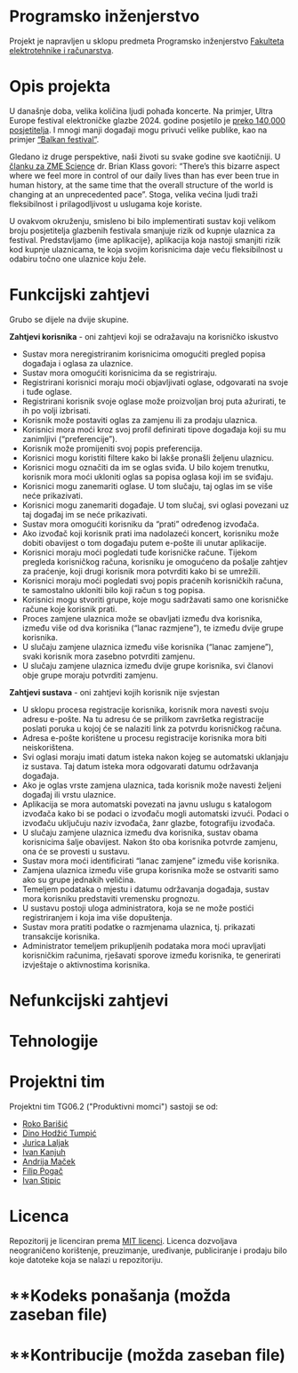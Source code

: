 # Programsko inženjerstvo
Projekt je napravljen u sklopu predmeta Programsko inženjerstvo [Fakulteta elektrotehnike i računarstva](https://www.fer.unizg.hr/). 

# Opis projekta
U današnje doba, velika količina ljudi pohađa koncerte. Na primjer, Ultra Europe festival elektroničke glazbe 2024. godine posjetilo je [preko 140,000 posjetitelja](https://www.festground.com/events/ultra-europe-2024/312). I mnogi manji događaji mogu privući velike publike, kao na primjer [“Balkan festival”](https://www.vecernji.hr/showbiz/balkanske-trap-zvijezde-odrzale-koncert-u-areni-zagreb-desingerica-se-polugol-bacio-u-publiku-1768616). 

Gledano iz druge perspektive, naši životi su svake godine sve kaotičniji. U [članku za ZME Science](https://www.zmescience.com/feature-post/pieces/theres-way-more-chaos-in-our-lives-than-you-think-this-scientist-says-its-empowering/) dr. Brian Klass govori: “There’s this bizarre aspect where we feel more in control of our daily lives than has ever been true in human history, at the same time that the overall structure of the world is changing at an unprecedented pace”. Stoga, velika većina ljudi traži fleksibilnost i prilagodljivost u uslugama koje koriste.

U ovakvom okruženju, smisleno bi bilo implementirati sustav koji velikom broju posjetitelja glazbenih festivala smanjuje rizik od kupnje ulaznica za festival. Predstavljamo {ime aplikacije}, aplikacija koja nastoji smanjiti rizik kod kupnje ulaznicama, te koja svojim korisnicima daje veću fleksibilnost u odabiru točno one ulaznice koju žele. 

# Funkcijski zahtjevi
Grubo se dijele na dvije skupine.

**Zahtjevi korisnika** - oni zahtjevi koji se odražavaju na korisničko iskustvo
* Sustav mora neregistriranim korisnicima omogućiti pregled popisa događaja i oglasa za ulaznice.
* Sustav mora omogućiti korisnicima da se registriraju. 
* Registrirani korisnici moraju moći objavljivati oglase, odgovarati na svoje i tuđe oglase.
* Registrirani korisnik svoje oglase može proizvoljan broj puta ažurirati, te ih po volji izbrisati.
* Korisnik može postaviti oglas za zamjenu ili za prodaju ulaznica.
* Korisnici mora moći kroz svoj profil definirati tipove događaja koji su mu zanimljivi (“preferencije”). 
* Korisnik može promijeniti svoj popis preferencija.
* Korisnici mogu koristiti filtere kako bi lakše pronašli željenu ulaznicu. 
* Korisnici mogu označiti da im se oglas sviđa. U bilo kojem trenutku, korisnik mora moći ukloniti oglas sa popisa oglasa koji im se sviđaju.
* Korisnici mogu zanemariti oglase. U tom slučaju, taj oglas im se više neće prikazivati.
* Korisnici mogu zanemariti događaje. U tom slučaj, svi oglasi povezani uz taj događaj im se neće prikazivati.
* Sustav mora omogućiti korisniku da “prati” određenog izvođača. 
* Ako izvođač koji korisnik prati ima nadolazeći koncert, korisniku može dobiti obavijest o tom događaju putem e-pošte ili unutar aplikacije. 
* Korisnici moraju moći pogledati tuđe korisničke račune. Tijekom pregleda korisničkog računa, korisniku je omogućeno da pošalje zahtjev za praćenje, koji drugi korisnik mora potvrditi kako bi se umrežili.
* Korisnici moraju moći pogledati svoj popis praćenih korisničkih računa, te samostalno ukloniti bilo koji račun s tog popisa.
* Korisnici mogu stvoriti grupe, koje mogu sadržavati samo one korisničke račune koje korisnik prati.
* Proces zamjene ulaznica može se obavljati između dva korisnika, između više od dva korisnika (“lanac razmjene”), te između dvije grupe korisnika.
* U slučaju zamjene ulaznica između više korisnika (“lanac zamjene”), svaki korisnik mora zasebno potvrditi zamjenu.
* U slučaju zamjene ulaznica između dvije grupe korisnika, svi članovi obje grupe moraju potvrditi zamjenu.


**Zahtjevi sustava** - oni zahtjevi kojih korisnik nije svjestan
* U sklopu procesa registracije korisnika, korisnik mora navesti svoju adresu e-pošte. Na tu adresu će se prilikom završetka registracije poslati poruka u kojoj će se nalaziti link za potvrdu korisničkog računa.
* Adresa e-pošte korištene u procesu registracije korisnika mora biti neiskorištena.
* Svi oglasi moraju imati datum isteka nakon kojeg se automatski uklanjaju iz sustava. Taj datum isteka mora odgovarati datumu održavanja događaja.
* Ako je oglas vrste zamjena ulaznica, tada korisnik može navesti željeni događaj ili vrstu ulaznice.
* Aplikacija se mora automatski povezati na javnu uslugu s katalogom izvođača kako bi se podaci o izvođaču mogli automatski izvući. Podaci o izvođaču uključuju naziv izvođača, žanr glazbe, fotografiju izvođača.
* U slučaju zamjene ulaznica između dva korisnika, sustav obama korisnicima šalje obavijest. Nakon što oba korisnika potvrde zamjenu, ona će se provesti u sustavu.
* Sustav mora moći identificirati “lanac zamjene” između više korisnika.
* Zamjena ulaznica između više grupa korisnika može se ostvariti samo ako su grupe jednakih veličina.
* Temeljem podataka o mjestu i datumu održavanja događaja, sustav mora korisniku predstaviti vremensku prognozu. 
* U sustavu postoji uloga administratora, koja se ne može postići registriranjem i koja ima više dopuštenja.
* Sustav mora pratiti podatke o razmjenama ulaznica, tj. prikazati transakcije korisnika.
* Administrator temeljem prikupljenih podataka mora moći upravljati korisničkim računima, rješavati sporove između korisnika, te generirati izvještaje o aktivnostima korisnika.

# Nefunkcijski zahtjevi
# Tehnologije
# Projektni tim
Projektni tim TG06.2 ("Produktivni momci") sastoji se od:
* [Roko Barišić](roko.barisic@fer.unizg.hr)
* [Dino Hodžić Tumpić](dino.hodzic-tumpic@fer.unizg.hr)
* [Jurica Laljak](jurica.laljak@fer.unizg.hr)
* [Ivan Kanjuh](ivan.kanjuh@fer.unizg.hr)
* [Andrija Maček](andrija.macek@fer.unizg.hr)
* [Filip Pogač](filip.pogac@fer.unizg.hr)
* [Ivan Stipic](ivan.stipic@fer.unizg.hr)
# Licenca
Repozitorij je licenciran prema [MIT licenci](https://opensource.org/license/mit). Licenca dozvoljava neograničeno korištenje, preuzimanje, uređivanje, publiciranje i
prodaju bilo koje datoteke koja se nalazi u repozitoriju. 
# **Kodeks ponašanja (možda zaseban file)
# **Kontribucije (možda zaseban file)
